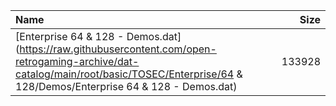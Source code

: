 |Name|Size|
|:---|---:|
|[Enterprise 64 & 128 - Demos.dat](https://raw.githubusercontent.com/open-retrogaming-archive/dat-catalog/main/root/basic/TOSEC/Enterprise/64 & 128/Demos/Enterprise 64 & 128 - Demos.dat)|133928|
